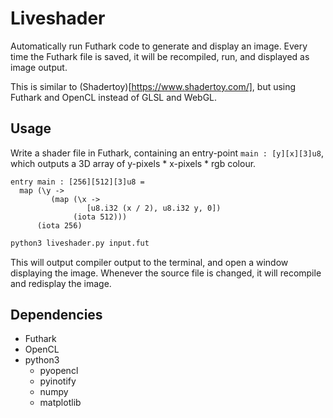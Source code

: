 # Liveshader

Automatically run Futhark code to generate and display an image. Every time the Futhark file is saved, it will be recompiled, run, and displayed as image output.

This is similar to (Shadertoy)[https://www.shadertoy.com/], but using Futhark and OpenCL instead of GLSL and WebGL.

## Usage

Write a shader file in Futhark, containing an entry-point `main : [y][x][3]u8`, which outputs a 3D array of y-pixels * x-pixels * rgb colour.


```Futhark
entry main : [256][512][3]u8 =
  map (\y ->
         (map (\x ->
                 [u8.i32 (x / 2), u8.i32 y, 0])
              (iota 512)))
      (iota 256)
```

```sh
python3 liveshader.py input.fut
```

This will output compiler output to the terminal, and open a window displaying the image. Whenever the source file is changed, it will recompile and redisplay the image.

## Dependencies

- Futhark
- OpenCL
- python3
  - pyopencl
  - pyinotify
  - numpy
  - matplotlib
